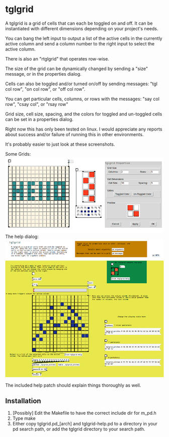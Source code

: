 tglgrid
=======

A tglgrid is a grid of cells that can each be toggled on and off.  It
can be instantiated with different dimensions depending on your
project's needs.

You can bang the left input to output a list of the active cells in
the currently active column and send a column number to the right input
to select the active column.

There is also an "rtglgrid" that operates row-wise.

The size of the grid can be dynamically changed by sending a "size"
message, or in the properties dialog.

Cells can also be toggled and/or turned on/off by sending messages:
"tgl col row", "on col row", or "off col row".

You can get particular cells, columns, or rows with the messages:
"say col row", "csay col", or "rsay row"

Grid size, cell size, spacing, and the colors for toggled and
un-toggled cells can be set in a properties dialog.

Right now this has only been tested on linux.  I would appreciate any
reports about success and/or failure of running this in other
environments.

It's probably easier to just look at these screenshots.

Some Grids:
![tglgrid screenshot](https://github.com/nicklan/tglgrid/raw/master/screenshot/tglgrid.png)
The help dialog:
![tglgrid screenshot](https://github.com/nicklan/tglgrid/raw/master/screenshot/help.png)

The included help patch should explain things thoroughly as well.

Installation
------------
1. [Possibly] Edit the Makefile to have the correct include dir for
m_pd.h
2. Type make
3. Either copy tglgrid.pd_[arch] and tglgrid-help.pd to a directory in
your pd search path, or add the tglgrid directory to your search
path.
